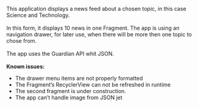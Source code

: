 This application displays a news feed about a chosen topic, in this case Science and Technology.<br><br> 
In this form, it displays 10 news in one Fragment. The app is using an navigation drawer, for later use, when there will be more then one topic to chose from.<br><br>
The app uses the Guardian API whit JSON.<br><br>
<b>Known issues:</b>
-	The drawer menu items are not properly formatted
-	The Fragment’s RecyclerView can not be refreshed in runtime
-	The second fragment is under construction.
-	The app can’t handle image from JSON jet
